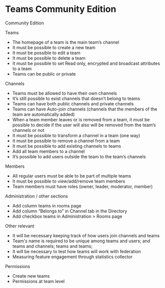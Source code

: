# Teams Community Edition

Community Edition

Teams

* The homepage of a team is the main team’s channel
* It must be possible to create a new team
* It must be possible to edit a team
* It must be possible to delete a team
* It must be possible to set Read only, encrypted and broadcast attributes to a team
* Teams can be public or private

Channels

* Teams must be allowed to have their own channels
* It’s still possible to exist channels that doesn’t belong to teams
* Teams can have both public channels and private channels
* Teams can have Auto-join channels \(channels that the members of the team are automatically added\)
* When a team member leaves or is removed from a team, it must be possible to decide if the user will also will be removed from the team’s channels or not
* It must be possible to transform a channel in a team \(one way\)
* It must be possible to remove a channel from a team
* It must be possible to add existing channels to teams
* Add all team members to a channel
* It’s possible to add users outside the team to the team’s channels

Members

* All regular users must be able to be part of multiple teams
* It must be possible to view/add/remove team members
* Team members must have roles \(owner, leader, moderator, member\)

Administration / other sections

* Add column teams in rooms page
* Add column “Belongs to” in Channel tab in the Directory
* Add checkbox teams in Administration &gt; Rooms page

Other relevant

* It will be necessary keeping track of how users join channels and teams
* Team's name is required to be unique among teams and users; and  teams and channels; teams and teams;
* It will be necessary to test how teams will work with federation
* Measuring feature engagement through statistics collector

Permissions

* Create new teams
* Permissions at team level

